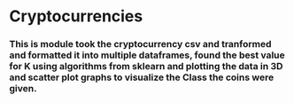 # Cryptocurrencies
### This is module took the cryptocurrency csv and tranformed and formatted it into multiple dataframes, found the best value for K using algorithms from sklearn and plotting the data in 3D and scatter plot graphs to visualize the Class the coins were given.

